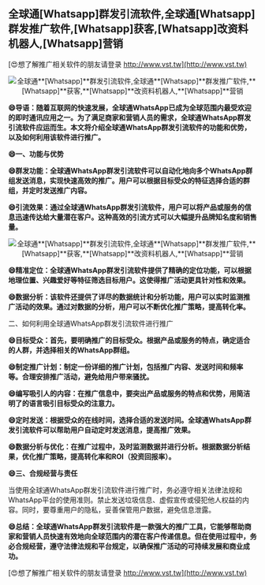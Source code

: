 ## **全球通**[Whatsapp]**群发引流软件,全球通**[Whatsapp]**群发推广软件,**[Whatsapp]**获客,**[Whatsapp]**改资料机器人,**[Whatsapp]**营销**

[😍想了解推广相关软件的朋友请登录 http://www.vst.tw](http://www.vst.tw)

 <center><img src="https://vst.tw/MP4/tuiguang/png/5.png" alt="全球通**[Whatsapp]**群发引流软件,全球通**[Whatsapp]**群发推广软件,**[Whatsapp]**获客,**[Whatsapp]**改资料机器人,**[Whatsapp]**营销"></center>

**😄导语：随着互联网的快速发展，全球通WhatsApp已成为全球范围内最受欢迎的即时通讯应用之一。为了满足商家和营销人员的需求，全球通WhatsApp群发引流软件应运而生。本文将介绍全球通WhatsApp群发引流软件的功能和优势，以及如何利用该软件进行推广。**

**😄一、功能与优势**

**😄群发功能：全球通WhatsApp群发引流软件可以自动化地向多个WhatsApp群组发送消息，实现快速高效的推广。用户可以根据目标受众的特征选择合适的群组，并定时发送推广内容。**

**😄引流效果：通过全球通WhatsApp群发引流软件，用户可以将产品或服务的信息迅速传达给大量潜在客户。这种高效的引流方式可以大幅提升品牌知名度和销售量。**

 <center><img src="https://vst.tw/MP4/tuiguang/png/1.png" alt="全球通**[Whatsapp]**群发引流软件,全球通**[Whatsapp]**群发推广软件,**[Whatsapp]**获客,**[Whatsapp]**改资料机器人,**[Whatsapp]**营销"></center>

**😄精准定位：全球通WhatsApp群发引流软件提供了精确的定位功能，可以根据地理位置、兴趣爱好等特征筛选目标用户。这使得推广活动更具针对性和效果。**

**😄数据分析：该软件还提供了详尽的数据统计和分析功能，用户可以实时监测推广活动的效果。通过对数据的分析，用户可以不断优化推广策略，提高转化率。**

二、如何利用全球通WhatsApp群发引流软件进行推广

**😄目标受众：首先，要明确推广的目标受众。根据产品或服务的特点，确定适合的人群，并选择相关的WhatsApp群组。**

**😄制定推广计划：制定一份详细的推广计划，包括推广内容、发送时间和频率等。合理安排推广活动，避免给用户带来骚扰。**

**😄编写吸引人的内容：在推广信息中，要突出产品或服务的特点和优势，用简洁明了的语言吸引目标受众的注意力。**

**😄定时发送：根据受众的在线时间，选择合适的发送时间。全球通WhatsApp群发引流软件可以帮助用户自动定时发送消息，提高推广效果。**

**😄数据分析与优化：在推广过程中，及时监测数据并进行分析。根据数据分析结果，优化推广策略，提高转化率和ROI（投资回报率）。**

**😄三、合规经营与责任**

当使用全球通WhatsApp群发引流软件进行推广时，务必遵守相关法律法规和WhatsApp平台的使用准则。禁止发送垃圾信息、虚假宣传或侵犯他人权益的内容。同时，要尊重用户的隐私，妥善保管用户数据，避免信息泄露。

**😄总结：全球通WhatsApp群发引流软件是一款强大的推广工具，它能够帮助商家和营销人员快速有效地向全球范围内的潜在客户传递信息。但在使用过程中，务必合规经营，遵守法律法规和平台规定，以确保推广活动的可持续发展和商业成功。**

[😍想了解推广相关软件的朋友请登录 http://www.vst.tw](http://www.vst.tw)



